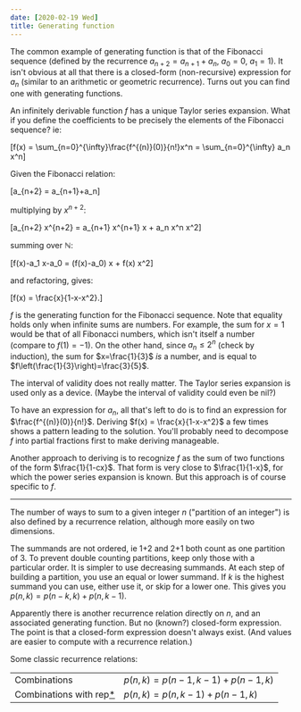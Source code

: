 ```yaml
---
date: [2020-02-19 Wed]
title: Generating function
---
```


The common example of generating function is that of the Fibonacci
sequence (defined by the recurrence $a_{n+2}=a_{n+1}+a_{n}$, $a_0=0$,
$a_1=1$). It isn't obvious at all that there is a closed-form
(non-recursive) expression for $a_{n}$ (similar to an arithmetic or
geometric recurrence). Turns out you can find one with generating
functions.

An infinitely derivable function $f$ has a unique Taylor series
expansion. What if you define the coefficients to be precisely the
elements of the Fibonacci sequence? ie:

\[f(x) = \sum_{n=0}^{\infty}\frac{f^{(n)}(0)}{n!}x^n =
\sum_{n=0}^{\infty} a_n x^n\]

Given the Fibonacci relation:

\[a_{n+2} = a_{n+1}+a_n\]

multiplying by $x^{n+2}$:

\[a_{n+2} x^{n+2} = a_{n+1} x^{n+1} x + a_n x^n x^2\]

summing over $\mathbb{N}$:

\[f(x)-a_1 x-a_0 = (f(x)-a_0) x + f(x) x^2\]

and refactoring, gives:

\[f(x) = \frac{x}{1-x-x^2}.\]

$f$ is the generating function for the Fibonacci sequence. Note that
equality holds only when infinite sums are numbers. For example, the
sum for $x=1$ would be that of all Fibonacci numbers, which isn't
itself a number (compare to $f(1)=-1$). On the other hand, since
$a_n \leq 2^n$ (check by induction), the sum for $x=\frac{1}{3}$ *is*
a number, and is equal to $f\left(\frac{1}{3}\right)=\frac{3}{5}$.

The interval of validity does not really matter. The Taylor series expansion is used only as a device. (Maybe the interval of validity could even be nil?)

To have an expression for $a_n$, all that's left to do is to find an
expression for $\frac{f^{(n)}(0)}{n!}$. Deriving
$f(x) = \frac{x}{1-x-x^2}$ a few times shows a pattern leading to the
solution. You'll probably need to decompose $f$ into partial fractions
first to make deriving manageable.

Another approach to deriving is to recognize $f$ as the sum of two
functions of the form $\frac{1}{1-cx}$. That form is very close to
$\frac{1}{1-x}$, for which the power series expansion is known. But
this approach is of course specific to $f$.

---

The number of ways to sum to a given integer $n$ ("partition of an
integer") is also defined by a recurrence relation, although more
easily on two dimensions.

The summands are not ordered, ie 1+2 and 2+1 both count as one
partition of 3. To prevent double counting partitions, keep only those with a particular order. It is simpler to use decreasing
summands. At each step of building a partition, you use an equal or lower summand. If $k$ is the highest summand you can use, either use
it, or skip for a lower one. This gives you
$p(n,k) = p(n-k,k) + p(n,k-1)$.

Apparently there is another recurrence relation directly on $n$, and
an associated generating function. But no (known?) closed-form
expression. The point is that a closed-form expression doesn't always
exist. (And values are easier to compute with a recurrence relation.)

Some classic recurrence relations:

|||
|-|--|
| Combinations | $p(n,k) = p(n-1,k-1) + p(n-1,k)$ |
| Combinations with rep[*](https://gist.github.com/guillaumekoenig/a9ba49446721504bc1d021a7a6f6c90c) | $p(n,k) = p(n,k-1) + p(n-1,k)$ |
